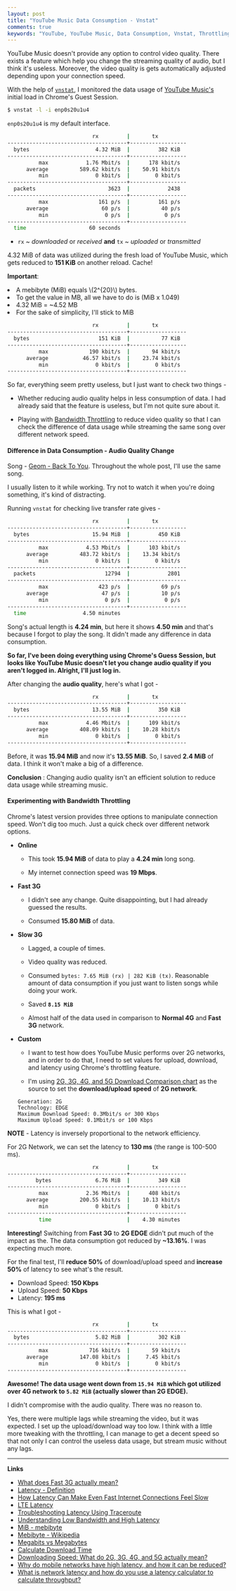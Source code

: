 ```yaml
---
layout: post
title: "YouTube Music Data Consumption - Vnstat"
comments: true
keywords: "YouTube, YouTube Music, Data Consumption, Vnstat, Throttling"
---
```


YouTube Music doesn't provide any option to control video quality. There exists a feature which help you change the streaming quality of audio, but I think it's useless. Moreover, the video quality is gets automatically adjusted depending upon your connection speed.

With the help of [`vnstat`](https://github.com/vergoh/vnstat), I monitored the data usage of [ YouTube Music's](music.youtube.com) initial load in Chrome's Guest Session.

```sh
$ vnstat -l -i enp0s20u1u4
```

`enp0s20u1u4` is my default interface.

```sh
                           rx         |       tx
--------------------------------------+------------------
  bytes                     4.32 MiB  |         382 KiB
--------------------------------------+------------------
          max            1.76 Mbit/s  |      178 kbit/s
      average          589.62 kbit/s  |    50.91 kbit/s
          min               0 kbit/s  |        0 kbit/s
--------------------------------------+------------------
  packets                       3623  |            2438
--------------------------------------+------------------
          max                161 p/s  |         161 p/s
      average                 60 p/s  |          40 p/s
          min                  0 p/s  |           0 p/s
--------------------------------------+------------------
  time                    60 seconds

```

- `rx` ~ *downloaded* or *received* __and__ `tx` ~ *uploaded* or *transmitted*

4.32 MiB of data was utilized during the fresh load of YouTube Music, which gets reduced to __151 KiB__ on another reload. Cache!


__Important__:

<p> 
  <li>A mebibyte (MiB) equals \(2^{20}\) bytes.</li>
  <li>To get the value in MB, all we have to do is (MiB x 1.049) </li>
  <li>4.32 MiB = ~4.52 MB</li>
  <li>For the sake of simplicity, I'll stick to MiB</li>
</p>

```sh
                           rx         |       tx
--------------------------------------+------------------
  bytes                      151 KiB  |          77 KiB
--------------------------------------+------------------
          max             190 kbit/s  |       94 kbit/s
      average           46.57 kbit/s  |    23.74 kbit/s
          min               0 kbit/s  |        0 kbit/s
--------------------------------------+------------------
```

So far, everything seem pretty useless, but I just want to check two things - 

- Whether reducing audio quality helps in less consumption of data. I had already said that the feature is useless, but I'm not quite sure about it.

- Playing with [Bandwidth Throttling](https://en.wikipedia.org/wiki/Bandwidth_throttling) to reduce video quality so that I can check the difference of data usage while streaming the same song over different network speed.


#### Difference in Data Consumption - Audio Quality Change

Song - [Geom - Back To You](https://music.youtube.com/watch?v=O9PEK5CIzg4&feature=share). Throughout the whole post, I'll use the same song.

I usually listen to it while working. Try not to watch it when you're doing something, it's kind of distracting.


Running `vnstat` for checking live transfer rate gives - 

```sh
                           rx         |       tx
--------------------------------------+------------------
  bytes                    15.94 MiB  |         450 KiB
--------------------------------------+------------------
          max            4.53 Mbit/s  |      103 kbit/s
      average          483.72 kbit/s  |    13.34 kbit/s
          min               0 kbit/s  |        0 kbit/s
--------------------------------------+------------------
  packets                      12794  |            2801
--------------------------------------+------------------
          max                423 p/s  |          69 p/s
      average                 47 p/s  |          10 p/s
          min                  0 p/s  |           0 p/s
--------------------------------------+------------------
  time                  4.50 minutes
```

Song's actual length is __4.24 min__, but here it shows __4.50 min__ and that's because I forgot to play the song. It didn't made any difference in data consumption.

__So far, I've been doing everything using Chrome's Guess Session, but looks like YouTube Music doesn't let you change audio quality if you aren't logged in. Alright, I'll just log in.__

After changing the __audio quality__, here's what I got - 

```sh
                           rx         |       tx
--------------------------------------+------------------
  bytes                    13.55 MiB  |         350 KiB
--------------------------------------+------------------
          max            4.46 Mbit/s  |      109 kbit/s
      average          408.09 kbit/s  |    10.28 kbit/s
          min               0 kbit/s  |        0 kbit/s
--------------------------------------+------------------
```

Before, it was __15.94 MiB__ and now it's __13.55 MiB__. So, I saved __2.4 MiB__ of data. I think it won't make a big of a difference.

__Conclusion__ : Changing audio quality isn't an efficient solution to reduce data usage while streaming music.


#### Experimenting with Bandwidth Throttling

Chrome's latest version provides three options to manipulate connection speed. Won't dig too much. Just a quick check over different network options.

- __Online__

    - This took __15.94 MiB__ of data to play a __4.24 min__ long song.

    - My internet connection speed was __19 Mbps__.

- __Fast 3G__

    - I didn't see any change. Quite disappointing, but I had already guessed the results.

    - Consumed __15.80 MiB__ of data.

- __Slow 3G__

    - Lagged, a couple of times.

    - Video quality was reduced.

    - Consumed `bytes: 7.65 MiB (rx) | 282 KiB (tx)`. Reasonable amount of data consumption if you just want to listen songs while doing your work.

    - Saved __`8.15 MiB`__

    - Almost half of the data used in comparison to __Normal 4G__ and __Fast 3G__ network.

- __Custom__
    
    - I want to test how does YouTube Music performs over 2G networks, and in order to do that, I need to set values for upload, download, and latency using Chrome's throttling feature.
    
    - I'm using [2G, 3G, 4G, and 5G Download Comparison chart](https://kenstechtips.com/index.php/download-speeds-2g-3g-and-4g-actual-meaning) as the source to set the __download/upload speed__ of __2G network__.

    ```
    Generation: 2G
    Technology: EDGE
    Maximum Download Speed: 0.3Mbit/s or 300 Kbps
    Maximum Upload Speed: 0.1Mbit/s or 100 Kbps
    ```
__NOTE__ - Latency is inversely proportional to the network efficiency.

For 2G Network, we can set the latency to __130 ms__ (the range is 100-500 ms).

```sh
                           rx         |       tx
--------------------------------------+------------------
         bytes              6.76 MiB  |         349 KiB
--------------------------------------+------------------
          max            2.36 Mbit/s  |      408 kbit/s
      average          200.55 kbit/s  |    10.13 kbit/s
          min               0 kbit/s  |        0 kbit/s
--------------------------------------+------------------
          time                        |    4.30 minutes
```

__Interesting!__ Switching from __Fast 3G__ to __2G EDGE__ didn't put much of the impact as the. The data consumption got reduced by __~13.16%__. I was expecting much more. 

For the final test, I'll __reduce 50%__ of download/upload speed and __increase 50%__ of latency to see what's the result.

- Download Speed: __150 Kbps__
- Upload Speed: __50 Kbps__
- Latency: __195 ms__

This is what I got -

```sh
                           rx         |       tx
--------------------------------------+------------------
  bytes                     5.82 MiB  |         302 KiB
--------------------------------------+------------------
          max             716 kbit/s  |       59 kbit/s
      average          147.08 kbit/s  |     7.45 kbit/s
          min               0 kbit/s  |        0 kbit/s
--------------------------------------+------------------
```

__Awesome! The data usage went down from `15.94 MiB` which got utilized over 4G network to `5.82 MiB` (actually slower than 2G EDGE).__

I didn't compromise with the audio quality. There was no reason to. 


Yes, there were multiple lags while streaming the video, but it was expected. I set up the upload/download way too low. I think with a little more tweaking with the throttling, I can manage to get a decent speed so that not only I can control the useless data usage, but stream music without any lags.

***

 __Links__

- [What does Fast 3G actually mean?](https://stackoverflow.com/questions/48833626/what-does-fast-3g-actually-mean)
- [Latency - Definition](http://www.linfo.org/latency.html)
- [How Latency Can Make Even Fast Internet Connections Feel Slow](https://www.howtogeek.com/138771/htg-explains-how-latency-can-make-even-fast-internet-connections-feel-slow/)
- [LTE Latency](https://www.cablefree.net/wirelesstechnology/4glte/lte-network-latency/)
- [Troubleshooting Latency Using Traceroute](https://support.sugarcrm.com/Knowledge_Base/Troubleshooting/Troubleshooting_Latency_Using_Traceroute/)
- [Understanding Low Bandwidth and High Latency](https://developers.google.com/web/fundamentals/performance/poor-connectivity)
- [MiB - mebibyte](https://searchstorage.techtarget.com/definition/mebibyte-MiB)
- [Mebibyte - Wikipedia](https://simple.wikipedia.org/wiki/Mebibyte)
- [Megabits vs Megabytes](https://volo.net/faq/whats-the-difference-between-megabits-and-megabytes)
- [Calculate Download Time](https://www.download-time.com/)
- [Downloading Speed: What do 2G, 3G, 4G, and 5G actually mean?](https://kenstechtips.com/index.php/download-speeds-2g-3g-and-4g-actual-meaning)
- [Why do mobile networks have high latency, and how it can be reduced?](https://serverfault.com/questions/387627/why-do-mobile-networks-have-high-latencies-how-can-they-be-reduced)
- [What is network latency and how do you use a latency calculator to calculate throughput?](https://www.sas.co.uk/blog/what-is-network-latency-how-do-you-use-a-latency-calculator-to-calculate-throughput)
